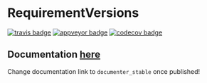 # RequirementVersions

[![travis badge][travis_badge]][travis_url]
[![appveyor badge][appveyor_badge]][appveyor_url]
[![codecov badge][codecov_badge]][codecov_url]

## Documentation [here][documenter_latest]

Change documentation link to `documenter_stable` once published!

[travis_badge]: https://travis-ci.org/bramtayl/RequirementVersions.jl.svg?branch=master
[travis_url]: https://travis-ci.org/bramtayl/RequirementVersions.jl

[appveyor_badge]: https://ci.appveyor.com/api/projects/status/github/bramtayl/RequirementVersions.jl?svg=true&branch=master
[appveyor_url]: https://ci.appveyor.com/project/bramtayl/requirementversions-jl

[codecov_badge]: http://codecov.io/github/bramtayl/RequirementVersions.jl/coverage.svg?branch=master
[codecov_url]: http://codecov.io/github/bramtayl/RequirementVersions.jl?branch=master

[documenter_stable]: https://bramtayl.github.io/RequirementVersions.jl/stable
[documenter_latest]: https://bramtayl.github.io/RequirementVersions.jl/latest
